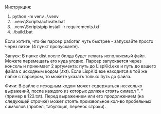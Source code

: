 Инструкция:
1) python -m venv ./.venv
2) .\.venv\Scripts\activate.bat
3) .\.venv\Scripts\pip install -r requirements.txt
4) ./build.bat

Если хотите, что бы парсер работал чуть быстрее - запускайте просто через питон (4 пункт пропускаете).

Запуск:
В папке dist после билда будет лежать исполняемый файл. Можете перемещать его куда угодно. 
Парсер запускается через консоль и принимает 2 аргумента: путь до LispKid.exe и путь до вашего файла с исходным кодом (.txt).
Если LispKid.exe находится в той же папке с парсером, то можете указать только путь до файла.

Фичи:
В файле с исходным кодом может содержаться несколько выражений, после каждого из которых должен стоять символ ". " (пример в 123.txt).
Перед выражением или его продолжением (на следующей строчке) может стоять произвольное кол-во пробельных символов (пробел, табуляция, перенос строки).